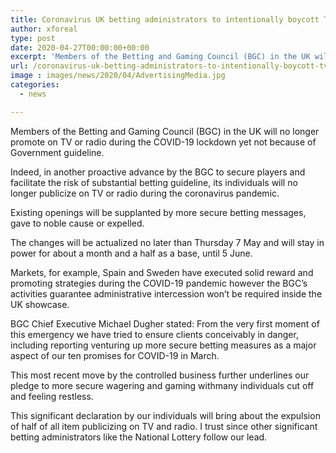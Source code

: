 ```yaml
---
title: Coronavirus UK betting administrators to intentionally boycott TV and radio advertising
author: xforeal 
type: post
date: 2020-04-27T00:00:00+00:00
excerpt: 'Members of the Betting and Gaming Council (BGC) in the UK will no longer promote on TV or radio during the COVID-19 lockdown however not because of Government regulation '
url: /coronavirus-uk-betting-administrators-to-intentionally-boycott-tv-and-radio-advertising/
image : images/news/2020/04/AdvertisingMedia.jpg
categories:
  - news

---
```

Members of the Betting and Gaming Council (BGC) in the UK will no longer promote on TV or radio during the COVID-19 lockdown yet not because of Government guideline. 

Indeed, in another proactive advance by the BGC to secure players and facilitate the risk of substantial betting guideline, its individuals will no longer publicize on TV or radio during the coronavirus pandemic. 

Existing openings will be supplanted by more secure betting messages, gave to noble cause or expelled. 

The changes will be actualized no later than Thursday 7 May and will stay in power for about a month and a half as a base, until 5 June. 

Markets, for example, Spain and Sweden have executed solid reward and promoting strategies during the COVID-19 pandemic however the BGC&#8217;s activities guarantee administrative intercession won&#8217;t be required inside the UK showcase. 

BGC Chief Executive Michael Dugher stated: From the very first moment of this emergency we have tried to ensure clients conceivably in danger, including reporting venturing up more secure betting measures as a major aspect of our ten promises for COVID-19 in March. 

This most recent move by the controlled business further underlines our pledge to more secure wagering and gaming withmany individuals cut off and feeling restless. 

This significant declaration by our individuals will bring about the expulsion of half of all item publicizing on TV and radio. I trust since other significant betting administrators like the National Lottery follow our lead.